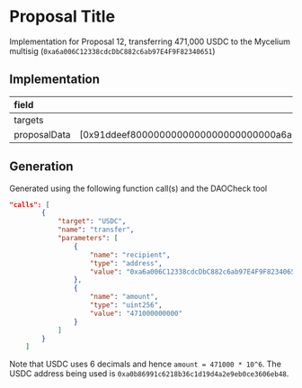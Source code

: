 # Proposal Title
Implementation for Proposal 12, transferring 471,000 USDC to the Mycelium multisig (`0xa6a006C12338cdcDbC882c6ab97E4F9F82340651`)

## Implementation
| field | value |
| :------------- | :-------------: |
| targets | [0xa0b86991c6218b36c1d19d4a2e9eb0ce3606eb48]
| proposalData | [0x91ddeef8000000000000000000000000a6a006c12338cdcdbc882c6ab97e4f9f823406510000000000000000000000000000000000000000000000000000006da9c9a600]

## Generation
Generated using the following function call(s) and the DAOCheck tool
```json
"calls": [
        {
            "target": "USDC",
            "name": "transfer",
            "parameters": [
                {
                    "name": "recipient",
                    "type": "address",
                    "value": "0xa6a006C12338cdcDbC882c6ab97E4F9F82340651"
                },
                {
                    "name": "amount",
                    "type": "uint256",
                    "value": "471000000000"
                }
            ]
        }
    ]
```
Note that USDC uses 6 decimals and hence `amount = 471000 * 10^6`. The USDC address being used is `0xa0b86991c6218b36c1d19d4a2e9eb0ce3606eb48`.
